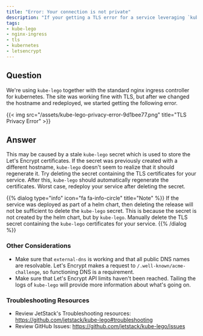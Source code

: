 ```yaml
---
title: "Error: Your connection is not private"
description: "If your getting a TLS error for a service leveraging `kube-lego`, then try deleting the TLS secret to let `kube-lego` generate a new one."
tags:
- kube-lego
- nginx-ingress
- tls
- kubernetes
- letsencrypt
---
```


## Question

We're using `kube-lego` together with the standard nginx ingress controller for kubernetes. The site was working fine with TLS, but after we changed the hostname and redeployed, we started getting the following error.

{{< img src="/assets/kube-lego-privacy-error-9d1bee77.png" title="TLS Privacy Error" >}}

## Answer

This may be caused by a stale `kube-lego` secret which is used to store the Let's Encrypt certificates. If the secret was previously created with a different hostname, `kube-lego` doesn't seem to realize that it should regenerate it. Try deleting the secret containing the TLS certificates for your service. After this, `kube-lego` should automatically regenerate the certificates. Worst case, redeploy your service after deleting the secret.

{{% dialog type="info" icon="fa fa-info-circle" title="Note" %}}
If the service was deployed as part of a helm chart, then deleting the release will not be sufficient to delete the `kube-lego` secret. This is because the secret is not created by the helm chart, but by `kube-lego`. Manually delete the TLS secret containing the `kube-lego` certificates for your service.
{{% /dialog %}}

### Other Considerations

* Make sure that `external-dns` is working and that all public DNS names are resolvable. Let's Encrypt makes a request to `/.well-known/acme-challenge`, so functioning DNS is a requirement.
* Make sure that Let's Encrypt API limits haven't been reached. Tailing the logs of `kube-lego` will provide more information about what's going on.

### Troubleshooting Resources

- Review JetStack's Troubleshooting resources: <https://github.com/jetstack/kube-lego#troubleshooting>
- Review GitHub Issues: <https://github.com/jetstack/kube-lego/issues>
